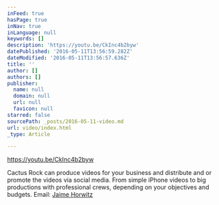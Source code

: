 ```yaml
---
inFeed: true
hasPage: true
inNav: true
inLanguage: null
keywords: []
description: 'https://youtu.be/CkInc4b2byw'
datePublished: '2016-05-11T13:56:59.282Z'
dateModified: '2016-05-11T13:56:57.636Z'
title: ''
author: []
authors: []
publisher:
  name: null
  domain: null
  url: null
  favicon: null
starred: false
sourcePath: _posts/2016-05-11-video.md
url: video/index.html
_type: Article

---
```

https://youtu.be/CkInc4b2byw

Cactus Rock can produce videos for your business and distribute and or promote the videos via social media. From simple iPhone videos to big productions with professional crews, depending on your objectives and budgets. Email: [Jaime Horwitz][0]

[0]: mailto:jaime.horwitz@gmail.com